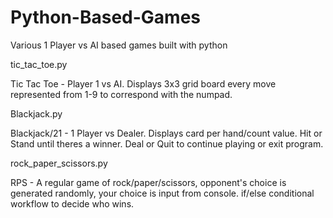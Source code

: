 # Python-Based-Games
Various 1 Player vs AI based games built with python


tic_tac_toe.py 

Tic Tac Toe - Player 1 vs AI. Displays 3x3 grid board every move represented from 1-9 to correspond with the numpad.

Blackjack.py

Blackjack/21 - 1 Player vs Dealer. Displays card per hand/count value. Hit or Stand until theres a winner. Deal or Quit to continue playing or exit program.


rock_paper_scissors.py

RPS - A regular game of rock/paper/scissors, opponent's choice is generated randomly, your choice is input from console. if/else conditional workflow to decide who wins.
